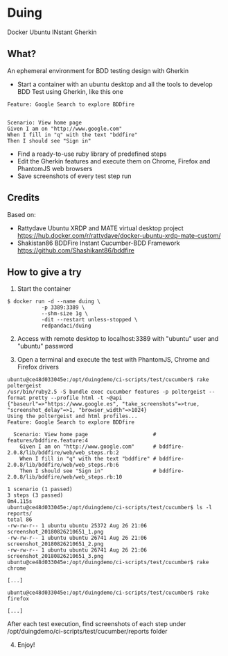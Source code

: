 # Duing

Docker Ubuntu INstant Gherkin

## What?

An ephemeral environment for BDD testing design with Gherkin

- Start a container with an ubuntu desktop and all the tools to develop BDD Test using Gherkin, like this one

```gherkin
Feature: Google Search to explore BDDfire


Scenario: View home page
Given I am on "http://www.google.com"
When I fill in "q" with the text "bddfire"
Then I should see "Sign in"
```

- Find a ready-to-use ruby library of predefined steps
- Edit the Gherkin features and execute them on Chrome, Firefox and PhantomJS web browsers
- Save screenshots of every test step run

## Credits

Based on:

- Rattydave Ubuntu XRDP and MATE virtual desktop project https://hub.docker.com/r/rattydave/docker-ubuntu-xrdp-mate-custom/
- Shakistan86 BDDFire Instant Cucumber-BDD Framework https://github.com/Shashikant86/bddfire

## How to give a try

1. Start the container

```console
$ docker run -d --name duing \
           -p 3389:3389 \
           --shm-size 1g \
           -dit --restart unless-stopped \
           redpandaci/duing
```

2. Access with remote desktop to localhost:3389 with "ubuntu" user and "ubuntu" password

3. Open a terminal and execute the test with PhantomJS, Chrome and Firefox drivers

```console
ubuntu@ce48d033045e:/opt/duingdemo/ci-scripts/test/cucumber$ rake poltergeist
/usr/bin/ruby2.5 -S bundle exec cucumber features -p poltergeist --format pretty --profile html -t ~@api
{"baseurl"=>"https://www.google.es", "take_screenshots"=>true, "screenshot_delay"=>1, "browser_width"=>1024}
Using the poltergeist and html profiles...
Feature: Google Search to explore BDDfire

  Scenario: View home page                     # features/bddfire.feature:4
    Given I am on "http://www.google.com"      # bddfire-2.0.8/lib/bddfire/web/web_steps.rb:2
    When I fill in "q" with the text "bddfire" # bddfire-2.0.8/lib/bddfire/web/web_steps.rb:6
    Then I should see "Sign in"                # bddfire-2.0.8/lib/bddfire/web/web_steps.rb:10

1 scenario (1 passed)
3 steps (3 passed)
0m4.115s
ubuntu@ce48d033045e:/opt/duingdemo/ci-scripts/test/cucumber$ ls -l reports/
total 86
-rw-rw-r-- 1 ubuntu ubuntu 25372 Aug 26 21:06 screenshot_20180826210651_1.png
-rw-rw-r-- 1 ubuntu ubuntu 26741 Aug 26 21:06 screenshot_20180826210651_2.png
-rw-rw-r-- 1 ubuntu ubuntu 26741 Aug 26 21:06 screenshot_20180826210651_3.png
ubuntu@ce48d033045e:/opt/duingdemo/ci-scripts/test/cucumber$ rake chrome

[...]

ubuntu@ce48d033045e:/opt/duingdemo/ci-scripts/test/cucumber$ rake firefox

[...]

```

After each test execution, find screenshots of each step under /opt/duingdemo/ci-scripts/test/cucumber/reports folder

4. Enjoy!
